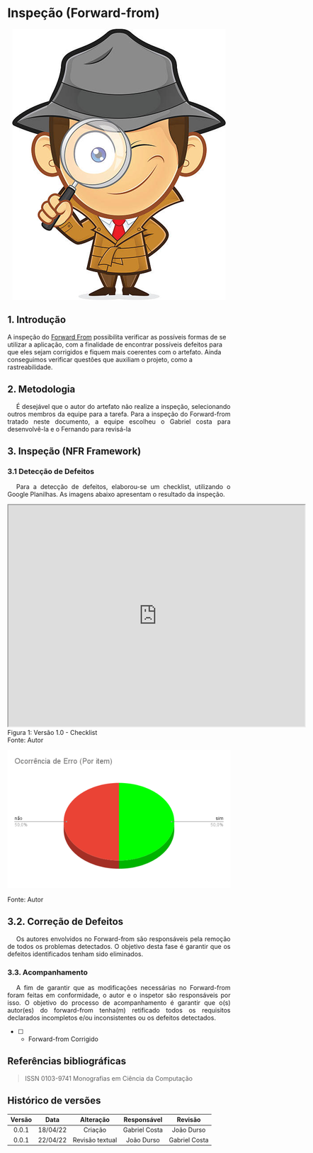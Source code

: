 # Inspeção (Forward-from)

<div class="container">
    <div class="row">
        <div class="col">
            <p align = "center">
                <img src="https://raw.githubusercontent.com/Requisitos-de-Software/2021.2-MedSUS/main/docs/assets/inspector_image.jpg">
            </p>
        </div>
    </div>
</div>

## 1. Introdução

<p style="text-indent: 20px; text-align: justify">

A inspeção do <a href="https://requisitos-de-software.github.io/2021.2-MedSUS/post_traceability/forward_from/">Forward From</a> possibilita verificar as possíveis formas de se utilizar a aplicação, com a finalidade de encontrar
possíveis defeitos para que eles sejam corrigidos e fiquem mais coerentes com o artefato.
Ainda conseguimos verificar questões que auxiliam o projeto, como a rastreabilidade.

</p>

## 2. Metodologia

<p style="text-indent: 20px; text-align: justify">
É desejável que o autor do artefato não realize a inspeção, selecionando outros membros da equipe para a tarefa.
Para a inspeção do Forward-from tratado neste documento, a equipe escolheu o Gabriel costa para desenvolvê-la e o Fernando para revisá-la 
</p>

## 3. Inspeção (NFR Framework)

### 3.1 Detecção de Defeitos

<p style="text-indent: 20px; text-align: justify">
Para a detecção de defeitos, elaborou-se um checklist, utilizando o Google Planilhas. As imagens abaixo apresentam o resultado da inspeção.
</p>

<div class="center-card">
    <iframe src="https://docs.google.com/spreadsheets/d/e/2PACX-1vQSJSn6Fl1bEHoT4ItufPEgX6TnOxS1aFIht3ORTADYbqd9lvaqHRWZ-5mQnmYTcedM8r_phErXAheO/pubhtml?widget=true&amp;headers=false" width="670" height="500" ></iframe>
    <figcaption>Figura 1: Versão 1.0 - Checklist</figcaption>
    <figcaption>Fonte: Autor</figcaption>
</div>

<div class="container">
    <div class="row">
        <div class="col">
            <p align = "center">
                <img src="https://raw.githubusercontent.com/Requisitos-de-Software/2021.2-MedSUS/main/docs/assets/verification/forward_from/graficoErros.png">
                <figcaption>Fonte: Autor</figcaption>
            </p>
        </div>
    </div>
</div>

## 3.2. Correção de Defeitos

<p style="text-indent: 20px; text-align: justify">
Os autores envolvidos no Forward-from são responsáveis pela remoção de todos os problemas detectados. 
O objetivo desta fase é garantir que os defeitos identificados tenham sido eliminados.
</p>

### 3.3. Acompanhamento

<p style="text-indent: 20px; text-align: justify">
A fim de garantir que as modificações necessárias no Forward-from foram feitas em conformidade, o autor e o inspetor são responsáveis por isso. 
O objetivo do processo de acompanhamento é garantir que o(s) autor(es) do forward-from tenha(m) 
retificado todos os requisitos declarados incompletos e/ou inconsistentes ou os defeitos detectados.
</p>

- [ ] - Forward-from Corrigido

## Referências bibliográficas

> ISSN 0103-9741 Monografias em Ciência da Computação

## Histórico de versões

| Versão |   Data   |    Alteração    |  Responsável  |    Revisão    |
| :----: | :------: | :-------------: | :-----------: | :-----------: |
| 0.0.1  | 18/04/22 |     Criação     | Gabriel Costa |  João Durso   |
| 0.0.1  | 22/04/22 | Revisão textual |  João Durso   | Gabriel Costa |
